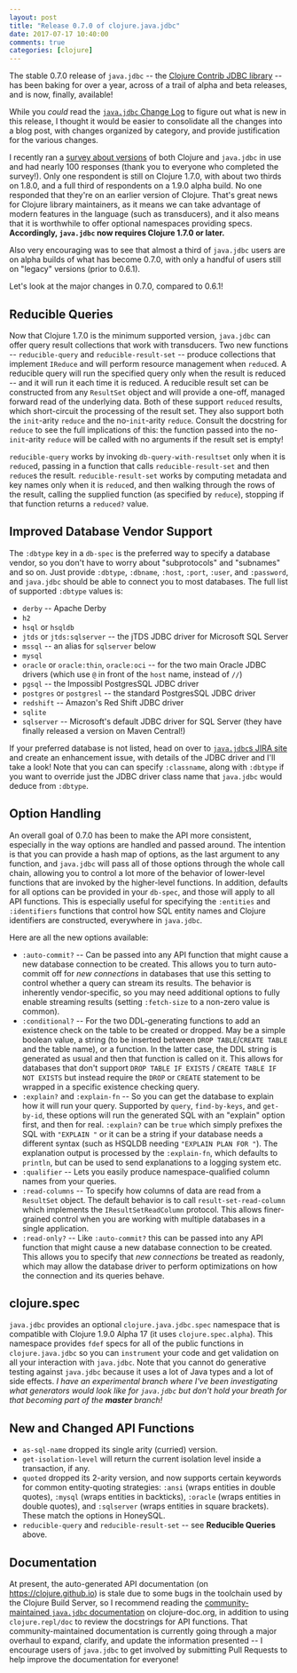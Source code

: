 ```yaml
---
layout: post
title: "Release 0.7.0 of clojure.java.jdbc"
date: 2017-07-17 10:40:00
comments: true
categories: [clojure]
---
```

The stable 0.7.0 release of `java.jdbc` -- the [Clojure Contrib JDBC library](https://github.com/clojure/java.jdbc) -- has been baking for over a year, across of a trail of alpha and beta releases, and is now, finally, available!

While you _could_ read the [`java.jdbc` Change Log](https://github.com/clojure/java.jdbc/blob/master/CHANGES.md) to figure out what is new in this release, I thought it would be easier to consolidate all the changes into a blog post, with changes organized by category, and provide justification for the various changes.<!-- more -->

I recently ran a [survey about versions](https://www.surveymonkey.com/results/SM-CJY2YMHP/) of both Clojure and `java.jdbc` in use and had nearly 100 responses (thank you to everyone who completed the survey!). Only one respondent is still on Clojure 1.7.0, with about two thirds on 1.8.0, and a full third of respondents on a 1.9.0 alpha build. No one responded that they're on an earlier version of Clojure. That's great news for Clojure library maintainers, as it means we can take advantage of modern features in the language (such as transducers), and it also means that it is worthwhile to offer optional namespaces providing specs. **Accordingly, `java.jdbc` now requires Clojure 1.7.0 or later.**

Also very encouraging was to see that almost a third of `java.jdbc` users are on alpha builds of what has become 0.7.0, with only a handful of users still on "legacy" versions (prior to 0.6.1).

Let's look at the major changes in 0.7.0, compared to 0.6.1!

## Reducible Queries

Now that Clojure 1.7.0 is the minimum supported version, `java.jdbc` can offer query result collections that work with transducers. Two new functions -- `reducible-query` and `reducible-result-set` -- produce collections that implement `IReduce` and will perform resource management when `reduce`d. A reducible query will run the specified query only when the result is reduced -- and it will run it each time it is reduced. A reducible result set can be constructed from any `ResultSet` object and will provide a one-off, managed forward read of the underlying data. Both of these support `reduced` results, which short-circuit the processing of the result set. They also support both the `init`-arity `reduce` and the no-`init`-arity `reduce`. Consult the docstring for `reduce` to see the full implications of this: the function passed into the no-`init`-arity `reduce` will be called with no arguments if the result set is empty!

`reducible-query` works by invoking `db-query-with-resultset` only when it is `reduce`d, passing in a function that calls `reducible-result-set` and then `reduce`s the result. `reducible-result-set` works by computing metadata and key names only when it is `reduce`d, and then walking through the rows of the result, calling the supplied function (as specified by `reduce`), stopping if that function returns a `reduced?` value.

## Improved Database Vendor Support

The `:dbtype` key in a `db-spec` is the preferred way to specify a database vendor, so you don't have to worry about "subprotocols" and "subnames" and so on. Just provide `:dbtype`, `:dbname`, `:host`, `:port`, `:user`, and `:password`, and `java.jdbc` should be able to connect you to most databases. The full list of supported `:dbtype` values is:

* `derby` -- Apache Derby
* `h2`
* `hsql` or `hsqldb`
* `jtds` or `jtds:sqlserver` -- the jTDS JDBC driver for Microsoft SQL Server
* `mssql` -- an alias for `sqlserver` below
* `mysql`
* `oracle` or `oracle:thin`, `oracle:oci` -- for the two main Oracle JDBC drivers (which use `@` in front of the `host` name, instead of `//`)
* `pgsql` -- the Impossibl PostgresSQL JDBC driver
* `postgres` or `postgresl` -- the standard PostgresSQL JDBC driver
* `redshift` -- Amazon's Red Shift JDBC driver
* `sqlite`
* `sqlserver` -- Microsoft's default JDBC driver for SQL Server (they have finally released a version on Maven Central!)

If your preferred database is not listed, head on over to [`java.jdbc`s JIRA site](https://dev.clojure.org/jira/browse/JDBC) and create an enhancement issue, with details of the JDBC driver and I'll take a look! Note that you can can specify `:classname`, along with `:dbtype` if you want to override just the JDBC driver class name that `java.jdbc` would deduce from `:dbtype`.

## Option Handling

An overall goal of 0.7.0 has been to make the API more consistent, especially in the way options are handled and passed around. The intention is that you can provide a hash map of options, as the last argument to any function, and `java.jdbc` will pass all of those options through the whole call chain, allowing you to control a lot more of the behavior of lower-level functions that are invoked by the higher-level functions. In addition, defaults for all options can be provided in your `db-spec`, and those will apply to all API functions. This is especially useful for specifying the `:entities` and `:identifiers` functions that control how SQL entity names and Clojure identifiers are constructed, everywhere in `java.jdbc`.

Here are all the new options available:

* `:auto-commit?` -- Can be passed into any API function that might cause a new database connection to be created. This allows you to turn auto-commit off for _new connections_ in databases that use this setting to control whether a query can stream its results. The behavior is inherently vendor-specific, so you may need additional options to fully enable streaming results (setting `:fetch-size` to a non-zero value is common).
* `:conditional?` -- For the two DDL-generating functions to add an existence check on the table to be created or dropped. May be a simple boolean value, a string (to be inserted between `DROP TABLE`/`CREATE TABLE` and the table name), or a function. In the latter case, the DDL string is generated as usual and then that function is called on it. This allows for databases that don't support `DROP TABLE IF EXISTS` / `CREATE TABLE IF NOT EXISTS` but instead require the `DROP` or `CREATE` statement to be wrapped in a specific existence checking query.
* `:explain?` and `:explain-fn` -- So you can get the database to explain how it will run your query. Supported by `query`, `find-by-keys`, and `get-by-id`, these options will run the generated SQL with an "explain" option first, and then for real. `:explain?` can be `true` which simply prefixes the SQL with `"EXPLAIN "` or it can be a string if your database needs a different syntax (such as HSQLDB needing `"EXPLAIN PLAN FOR "`). The explanation output is processed by the `:explain-fn`, which defaults to `println`, but can be used to send explanations to a logging system etc.
* `:qualifier` -- Lets you easily produce namespace-qualified column names from your queries.
* `:read-columns` -- To specify how columns of data are read from a `ResultSet` object. The default behavior is to call `result-set-read-column` which implements the `IResultSetReadColumn` protocol. This allows finer-grained control when you are working with multiple databases in a single application.
* `:read-only?` -- Like `:auto-commit?` this can be passed into any API function that might cause a new database connection to be created. This allows you to specify that _new connections_ be treated as readonly, which may allow the database driver to perform optimizations on how the connection and its queries behave.

## clojure.spec

`java.jdbc` provides an optional `clojure.java.jdbc.spec` namespace that is compatible with Clojure 1.9.0 Alpha 17 (it uses `clojure.spec.alpha`). This namespace provides `fdef` specs for all of the public functions in `clojure.java.jdbc` so you can `instrument` your code and get validation on all your interaction with `java.jdbc`. Note that you cannot do generative testing against `java.jdbc` because it uses a lot of Java types and a lot of side effects. _I have an experimental branch where I've been investigating what generators would look like for `java.jdbc` but don't hold your breath for that becoming part of the **master** branch!_

## New and Changed API Functions

* `as-sql-name` dropped its single arity (curried) version.
* `get-isolation-level` will return the current isolation level inside a transaction, if any.
* `quoted` dropped its 2-arity version, and now supports certain keywords for common entity-quoting strategies: `:ansi` (wraps entities in double quotes), `:mysql` (wraps entities in backticks), `:oracle` (wraps entities in double quotes), and `:sqlserver` (wraps entities in square brackets). These match the options in HoneySQL.
* `reducible-query` and `reducible-result-set` -- see **Reducible Queries** above.

## Documentation

At present, the auto-generated API documentation (on https://clojure.github.io) is stale due to some bugs in the toolchain used by the Clojure Build Server, so I recommend reading the [community-maintained `java.jdbc` documentation](http://clojure-doc.org/articles/ecosystem/java_jdbc/home.html) on clojure-doc.org, in addition to using `clojure.repl/doc` to review the docstrings for API functions. That community-maintained documentation is currently going through a major overhaul to expand, clarify, and update the information presented -- I encourage users of `java.jdbc` to get involved by submitting Pull Requests to help improve the documentation for everyone!
